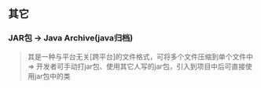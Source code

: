 ## 其它


### JAR包 -> Java Archive(java归档)
> 其是一种与平台无关[跨平台]的文件格式，可将多个文件压缩到单个文件中 => 开发者可手动打jar包、使用其它人写的jar包，引入到项目中后可直接使用jar包中的类


